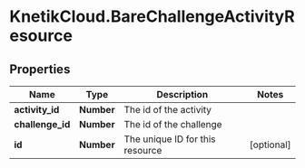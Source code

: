 # KnetikCloud.BareChallengeActivityResource

## Properties
Name | Type | Description | Notes
------------ | ------------- | ------------- | -------------
**activity_id** | **Number** | The id of the activity | 
**challenge_id** | **Number** | The id of the challenge | 
**id** | **Number** | The unique ID for this resource | [optional] 


